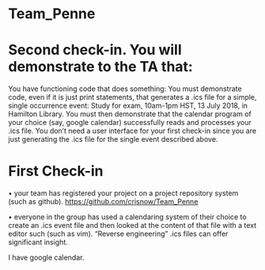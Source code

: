 # Team_Penne


# Second check-in. You will demonstrate to the TA that:

You have functioning code that does something: You must demonstrate code, even if it is just print statements, that generates a .ics file for a simple, single occurrence event: Study for exam, 10am-1pm HST, 13 July 2018, in Hamilton Library. You must then demonstrate that the calendar program of your choice (say, google calendar) successfully reads and processes your .ics file.
You don’t need a user interface for your first check-in since you are just generating the .ics file for the single event described above.


# First Check-in
• your team has registered your project on a project repository system (such
as github).
https://github.com/crisnow/Team_Penne

• everyone in the group has used a calendaring system of their choice to create
an .ics event file and then looked at the content of that file with a text editor
such (such as vim). “Reverse engineering” .ics files can offer significant
insight.

I have google calendar.

